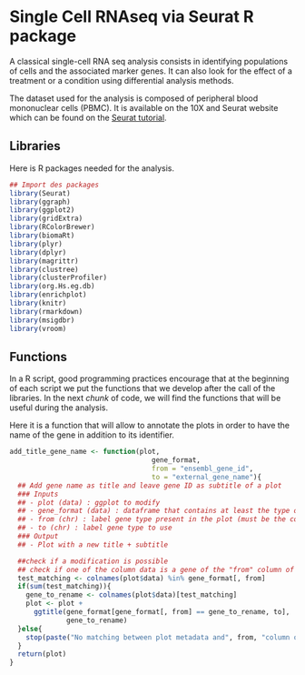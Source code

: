 # Single Cell RNAseq via Seurat R package

A classical single-cell RNA seq analysis consists in identifying populations
of cells and the associated marker genes. It can also look for the effect of
a treatment or a condition using differential analysis methods.

The dataset used for the analysis is composed of peripheral blood mononuclear
cells (PBMC). It is available on the 10X and Seurat website which can be found
on the [Seurat tutorial](https://satijalab.org/seurat/articles/pbmc3k_tutorial.html).

## Libraries

Here is R packages needed for the analysis.

``` r
## Import des packages
library(Seurat)
library(ggraph)
library(ggplot2)
library(gridExtra)
library(RColorBrewer)
library(biomaRt)
library(plyr)
library(dplyr)
library(magrittr)
library(clustree)
library(clusterProfiler)
library(org.Hs.eg.db)
library(enrichplot)
library(knitr)
library(rmarkdown)
library(msigdbr)
library(vroom)
```

## Functions

In a R script, good programming practices encourage that at the beginning of
each script we put the functions that we develop after the call of the
libraries. In the next *chunk* of code, we will find the functions that will
be useful during the analysis.

Here it is a function that will allow to annotate the plots in order to have
the name of the gene in addition to its identifier.

``` r
add_title_gene_name <- function(plot,
                                   gene_format,
                                   from = "ensembl_gene_id",
                                   to = "external_gene_name"){
  ## Add gene name as title and leave gene ID as subtitle of a plot
  ### Inputs
  ## - plot (data) : ggplot to modify
  ## - gene_format (data) : dataframe that contains at least the type of gene id present in the plot (from) and the gene label type to use instead (to)
  ## - from (chr) : label gene type present in the plot (must be the column name of the annotated dataframe)
  ## - to (chr) : label gene type to use
  ### Output
  ## - Plot with a new title + subtitle

  ##check if a modification is possible
  ## check if one of the column data is a gene of the "from" column of gene_format
  test_matching <- colnames(plot$data) %in% gene_format[, from]
  if(sum(test_matching)){
    gene_to_rename <- colnames(plot$data)[test_matching]
    plot <- plot +
      ggtitle(gene_format[gene_format[, from] == gene_to_rename, to],
              gene_to_rename)
  }else{
    stop(paste("No matching between plot metadata and", from, "column of `gene_format` dataframe.\n", "Please check your parameters."))
  }
  return(plot)
}
```
